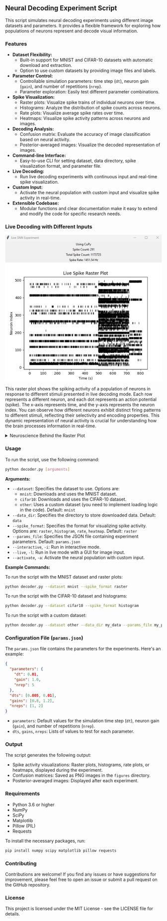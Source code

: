 ## Neural Decoding Experiment Script

This script simulates neural decoding experiments using different image datasets and parameters. It provides a flexible framework for exploring how populations of neurons represent and decode visual information.

### Features

*   **Dataset Flexibility:**
    *   Built-in support for MNIST and CIFAR-10 datasets with automatic download and extraction.
    *   Option to use custom datasets by providing image files and labels.
*   **Parameter Control:**
    *   Controllable simulation parameters: time step (`dt`), neuron gain (`gain`), and number of repetitions (`nrep`).
    *   Parameter exploration: Easily test different parameter combinations.
*   **Spike Visualization:**
    *   Raster plots: Visualize spike trains of individual neurons over time.
    *   Histograms: Analyze the distribution of spike counts across neurons.
    *   Rate plots: Visualize average spike rates over time.
    *   Heatmaps: Visualize spike activity patterns across neurons and images.
*   **Decoding Analysis:**
    *   Confusion matrix: Evaluate the accuracy of image classification based on neural activity.
    *   Posterior-averaged images: Visualize the decoded representation of images.
*   **Command-line Interface:**
    *   Easy-to-use CLI for setting dataset, data directory, spike visualization format, and parameter file.
*   **Live Decoding:**
    *   Run live decoding experiments with continuous input and real-time spike visualization.
*   **Custom Input:**
    *   Activate the neural population with custom input and visualize spike activity in real-time.
*   **Extensible Codebase:**
    *   Modular functions and clear documentation make it easy to extend and modify the code for specific research needs.

### Live Decoding with Different Inputs

![Raster plot](raster_plot.png)

This raster plot shows the spiking activity of a population of neurons in response to different stimuli presented in live decoding mode. Each row represents a different neuron, and each dot represents an action potential (spike). The x-axis represents time, and the y-axis represents the neuron index. You can observe how different neurons exhibit distinct firing patterns to different stimuli, reflecting their selectivity and encoding properties. This dynamic representation of neural activity is crucial for understanding how the brain processes information in real-time.

<details>
  <summary>Neuroscience Behind the Raster Plot</summary>

**Neural Encoding and Decoding:**

*   **Encoding:** The process by which neurons transform external stimuli into patterns of electrical activity. Different stimuli elicit distinct patterns of spikes in the neural population.
*   **Decoding:** The process of interpreting these spike patterns to reconstruct the original stimulus or extract information about it.

**Raster Plots and Neural Activity:**

*   Raster plots provide a visual representation of the temporal dynamics of neural activity.
*   The timing and frequency of spikes are crucial for encoding and decoding information in the brain.
*   Different neurons may respond selectively to different features of a stimulus, creating a distributed representation.

**Live Decoding:**

*   Live decoding experiments allow researchers to observe and analyze neural activity in real-time as stimuli are presented.
*   This provides insights into the dynamic processing of information in the brain and can be used to develop brain-computer interfaces and other neurotechnologies.
</details>

### Usage

To run the script, use the following command:

```bash
python decoder.py [arguments]
```

**Arguments:**

*   `--dataset`: Specifies the dataset to use. Options are:
    *   `mnist`: Downloads and uses the MNIST dataset.
    *   `cifar10`: Downloads and uses the CIFAR-10 dataset.
    *   `other`: Uses a custom dataset (you need to implement loading logic in the code). Default: `mnist`
*   `--data_dir`: Specifies the directory to store downloaded data. Default: `data`
*   `--spike_format`: Specifies the format for visualizing spike activity. Options are: `raster`, `histogram`, `rate`, `heatmap`. Default: `raster`
*   `--params_file`: Specifies the JSON file containing experiment parameters. Default: `params.json`
*   `--interactive`, `-i`: Run in interactive mode.
*   `--live`, `-l`: Run in live mode with a GUI for image input.
*   `--activate`, `-a`: Activate the neural population with custom input.

**Example Commands:**

To run the script with the MNIST dataset and raster plots:

```bash
python decoder.py --dataset mnist --spike_format raster
```

To run the script with the CIFAR-10 dataset and histograms:

```bash
python decoder.py --dataset cifar10 --spike_format histogram
```

To run the script with a custom dataset:

```bash
python decoder.py --dataset other --data_dir my_data --params_file my_params.json
```

### Configuration File (`params.json`)

The `params.json` file contains the parameters for the experiments. Here's an example:

```json
{
  "parameters": {
    "dt": 0.01,
    "gain": 1.0,
    "nrep": 5
  },
  "dts": [0.005, 0.01],
  "gains": [0.8, 1.2],
  "nreps": [1, 2]
}
```

*   `parameters`: Default values for the simulation time step (`dt`), neuron gain (`gain`), and number of repetitions (`nrep`).
*   `dts`, `gains`, `nreps`: Lists of values to test for each parameter.

### Output

The script generates the following output:

*   Spike activity visualizations: Raster plots, histograms, rate plots, or heatmaps, displayed during the experiment.
*   Confusion matrices: Saved as PNG images in the `figures` directory.
*   Posterior-averaged images: Displayed after each experiment.

### Requirements

*   Python 3.6 or higher
*   NumPy
*   SciPy
*   Matplotlib
*   Pillow (PIL)
*   Requests

To install the necessary packages, run:

```bash
pip install numpy scipy matplotlib pillow requests
```

### Contributing

Contributions are welcome! If you find any issues or have suggestions for improvement, please feel free to open an issue or submit a pull request on the GitHub repository.

### License

This project is licensed under the MIT License - see the LICENSE file for details.
